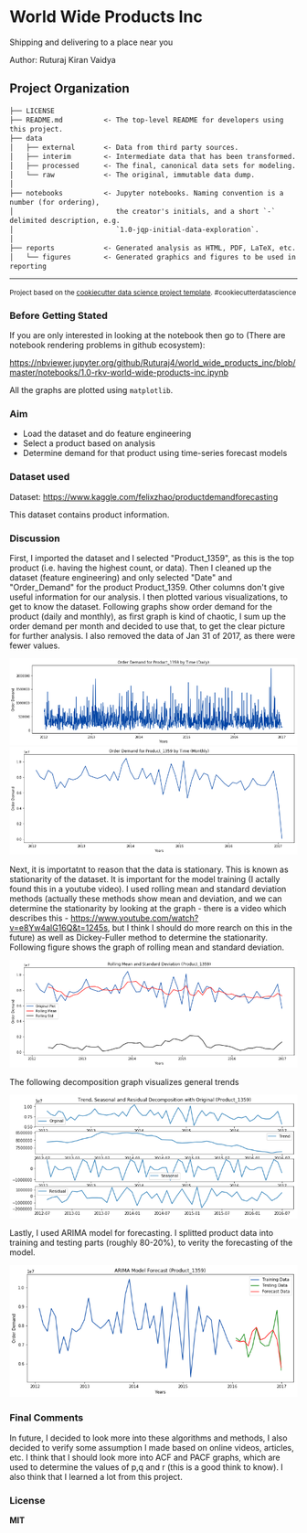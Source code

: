 World Wide Products Inc
==============================

Shipping and delivering to a place near you

Author: Ruturaj Kiran Vaidya

Project Organization
------------

    ├── LICENSE
    ├── README.md          <- The top-level README for developers using this project.
    ├── data
    │   ├── external       <- Data from third party sources.
    │   ├── interim        <- Intermediate data that has been transformed.
    │   ├── processed      <- The final, canonical data sets for modeling.
    │   └── raw            <- The original, immutable data dump.
    │
    ├── notebooks          <- Jupyter notebooks. Naming convention is a number (for ordering),
    │                         the creator's initials, and a short `-` delimited description, e.g.
    │                         `1.0-jqp-initial-data-exploration`.
    │
    ├── reports            <- Generated analysis as HTML, PDF, LaTeX, etc.
    │   └── figures        <- Generated graphics and figures to be used in reporting

--------

<p><small>Project based on the <a target="_blank" href="https://drivendata.github.io/cookiecutter-data-science/">cookiecutter data science project template</a>. #cookiecutterdatascience</small></p>

### Before Getting Stated

If you are only interested in looking at the notebook then go to (There are notebook rendering problems in github ecosystem):

https://nbviewer.jupyter.org/github/Ruturaj4/world_wide_products_inc/blob/master/notebooks/1.0-rkv-world-wide-products-inc.ipynb

All the graphs are plotted using `matplotlib`.

### Aim
<ul>
<li>Load the dataset and do feature engineering</li>
<li>Select a product based on analysis</li>
<li>Determine demand for that product using time-series forecast models</li>
</ul>

### Dataset used

Dataset: https://www.kaggle.com/felixzhao/productdemandforecasting

This dataset contains product information.

### Discussion

First, I imported the dataset and I selected "Product_1359", as this is the top product (i.e. having the highest count, or data). Then I cleaned up the dataset (feature engineering) and only selected "Date" and "Order_Demand" for the product Product_1359. Other columns don't give useful information for our analysis. I then plotted various visualizations, to get to know the dataset. Following graphs show order demand for the product (daily and monthly), as first graph is kind of chaotic, I sum up the order demand per month and decided to use that, to get the clear picture for further analysis. I also removed the data of Jan 31 of 2017, as there were fewer values.

![alt text](/reports/figures/order_demand_all.png)
![alt text](/reports/figures/order_demand_few.png)

Next, it is importatnt to reason that the data is stationary. This is known as stationarity of the dataset. It is important for the model training (I actally found this in a youtube video). I used rolling mean and standard deviation methods (actually these methods show mean and deviation, and we can determine the stationarity by looking at the graph - there is a video which describes this - https://www.youtube.com/watch?v=e8Yw4alG16Q&t=1245s, but I think I should do more rearch on this in the future) as well as Dickey-Fuller method to determine the stationarity. Following figure shows the graph of rolling mean and standard deviation.

![alt text](/reports/figures/rolling.png)

The following decomposition graph visualizes general trends

![alt text](/reports/figures/decomposition.png)

Lastly, I used ARIMA model for forecasting. I splitted product data into training and testing parts (roughly 80-20%), to verity the forecasting of the model.

![alt text](/reports/figures/forecast.png)

### Final Comments

In future, I decided to look more into these algorithms and methods, I also decided to verify some assumption I made based on online videos, articles, etc. I think that I should look more into ACF and PACF graphs, which are used to determine the values of p,q and r (this is a good think to know). I also think that I learned a lot from this project.

### License

<b>MIT</b>
